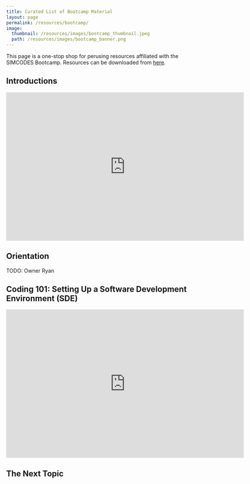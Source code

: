 ```yaml
---
title: Curated List of Bootcamp Material
layout: page
permalink: /resources/bootcamp/
image:
  thumbnail: /resources/images/bootcamp_thumbnail.jpeg
  path: /resources/images/bootcamp_banner.png
---
```


This page is a one-stop shop for perusing resources affiliated with the SIMCODES Bootcamp. Resources can be downloaded from 
[here](https://github.com/SIMCODES-ISU/training_materials).

## Introductions

<center>
<embed src="https://raw.githubusercontent.com/SIMCODES-ISU/training_materials/main/introduction/introduction.pdf" type="application/pdf" width="640" height="400"/>
</center>

## Orientation

TODO: Owner Ryan

## Coding 101: Setting Up a Software Development Environment (SDE)

<center>
<embed src="https://raw.githubusercontent.com/SIMCODES-ISU/training_materials/main/sde_setup/sde_setup.pdf" type="application/pdf" width="640" height="400"/>
</center>

## The Next Topic